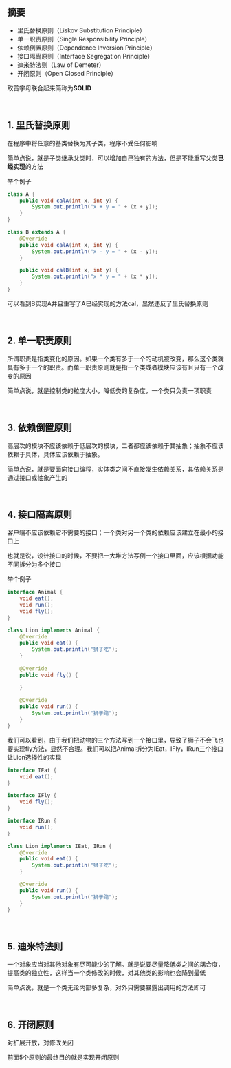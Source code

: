 ## 摘要

- 里氏替换原则（Liskov Substitution Principle）
- 单一职责原则（Single Responsibility Principle）
- 依赖倒置原则（Dependence Inversion Principle）
- 接口隔离原则（Interface Segregation Principle）
- 迪米特法则（Law of Demeter）
- 开闭原则（Open Closed Principle）

取首字母联合起来简称为**SOLID**

<br>

## 1. 里氏替换原则

在程序中将任意的基类替换为其子类，程序不受任何影响

简单点说，就是子类继承父类时，可以增加自己独有的方法，但是不能重写父类**已经实现**的方法

举个例子

```java
class A {
    public void calA(int x, int y) {
        System.out.println("x + y = " + (x + y));
    }
}

class B extends A {
    @Override
    public void calA(int x, int y) {
        System.out.println("x - y = " + (x - y));
    }

    public void calB(int x, int y) {
        System.out.println("x * y = " + (x * y));
    }
}
```

可以看到B实现A并且重写了A已经实现的方法cal，显然违反了里氏替换原则

<br>

## 2. 单一职责原则

所谓职责是指类变化的原因。如果一个类有多于一个的动机被改变，那么这个类就具有多于一个的职责。而单一职责原则就是指一个类或者模块应该有且只有一个改变的原因

简单点说，就是控制类的粒度大小，降低类的复杂度，一个类只负责一项职责

<br>

## 3. 依赖倒置原则

高层次的模块不应该依赖于低层次的模块，二者都应该依赖于其抽象；抽象不应该依赖于具体，具体应该依赖于抽象。

简单点说，就是要面向接口编程，实体类之间不直接发生依赖关系，其依赖关系是通过接口或抽象产生的

<br>

## 4. 接口隔离原则

客户端不应该依赖它不需要的接口；一个类对另一个类的依赖应该建立在最小的接口上

也就是说，设计接口的时候，不要把一大堆方法写倒一个接口里面，应该根据功能不同拆分为多个接口

举个例子

```java
interface Animal {
    void eat();
    void run();
    void fly();
}

class Lion implements Animal {
    @Override
    public void eat() {
        System.out.println("狮子吃");
    }
    
    @Override
    public void fly() {

    }
    
    @Override
    public void run() {
        System.out.println("狮子跑");
    }
}
```

我们可以看到，由于我们把动物的三个方法写到一个接口里，导致了狮子不会飞也要实现fly方法，显然不合理。我们可以把Animal拆分为IEat，IFly，IRun三个接口让Lion选择性的实现

```java
interface IEat {
    void eat();
}

interface IFly {
    void fly();
}

interface IRun {
    void run();
}

class Lion implements IEat, IRun {
    @Override
    public void eat() {
        System.out.println("狮子吃");
    }

    @Override
    public void run() {
        System.out.println("狮子跑");
    }
}
```

<br>

## 5. 迪米特法则

一个对象应当对其他对象有尽可能少的了解。就是说要尽量降低类之间的耦合度，提高类的独立性，这样当一个类修改的时候，对其他类的影响也会降到最低

简单点说，就是一个类无论内部多复杂，对外只需要暴露出调用的方法即可

<br>

## 6. 开闭原则

对扩展开放，对修改关闭

前面5个原则的最终目的就是实现开闭原则

